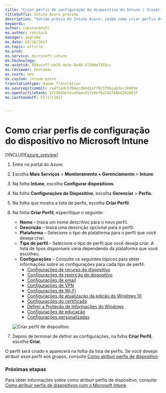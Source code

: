 ```yaml
---
title: "Criar perfis de configuração do dispositivo do Intune | Visualização do Intune Azure"
titleSuffix: Intune Azure preview
description: "Versão prévia do Intune Azure: saiba como criar perfis de configuração de dispositivo do Intune."
keywords: 
author: robstackmsft
ms.author: robstack
manager: angrobe
ms.date: 03/16/2017
ms.topic: article
ms.prod: 
ms.service: microsoft-intune
ms.technology: 
ms.assetid: d98aceff-eb35-4e3e-8e40-5f300e7335cc
ms.reviewer: heenamac
ms.suite: ems
ms.custom: intune-azure
translationtype: Human Translation
ms.sourcegitcommit: ca4f1adc5704ecd66d2af7823f95ca63ec20469e
ms.openlocfilehash: 17c5649e7ece5becd17e8ef9a74d748b6202693f
ms.lasthandoff: 03/17/2017


---
```


# <a name="how-to-create-device-configuration-profiles-in-microsoft-intune"></a>Como criar perfis de configuração do dispositivo no Microsoft Intune

[!INCLUDE[azure_preview](../includes/azure_preview.md)]


1. Entre no portal do Azure.
2. Escolha **Mais Serviços** > **Monitoramento + Gerenciamento** > **Intune**.
3. Na folha **Intune**, escolha **Configurar dispositivos**.
2. Na folha **Configurações do Dispositivo**, escolha **Gerenciar** > **Perfis**.
2. Na folha que mostra a lista de perfis, escolha **Criar Perfil**.
3. Na folha **Criar Perfil**, especifique o seguinte:
    - **Nome** – Insira um nome descritivo para o novo perfil.
    - **Descrição** – Insira uma descrição opcional para o perfil.
    - **Plataforma** – Selecione o tipo de plataforma para o perfil que você deseja criar.
    - **Tipo de perfil** – Selecione o tipo de perfil que você deseja criar. A lista de tipos disponíveis varia dependendo da plataforma que você escolheu.
    - **Configurações** – Consulte os seguintes tópicos para obter informações sobre as configurações para cada tipo de perfil:
        -  [Configurações de recurso do dispositivo](/intune-azure/configure-devices/how-to-configure-device-features)
        -  [Configurações de restrição de dispositivo](/intune-azure/configure-devices/how-to-configure-device-restrictions)
        -  [Configurações de email](/intune-azure/configure-devices/how-to-configure-email-settings)
        -  [Configurações de VPN](/intune-azure/configure-devices/how-to-configure-vpn-settings)
        -  [Configurações de Wi-Fi](/intune-azure/configure-devices/how-to-configure-wi-fi-settings)
        -  [Configurações de atualização da edição do Windows 10](/intune-azure/configure-devices/how-to-configure-windows-10-edition-upgrade)
        -  [Configurações do certificado](/intune-azure/configure-devices/how-to-configure-certificates)
        -  [Definir a Proteção de Informações do Windows](/intune-azure/configure-devices/how-to-configure-windows-information-protection)
        -  [Configurações de educação](/intune-azure/configure-devices/how-to-configure-education-settings)
        -  [Configurações personalizadas](/intune-azure/configure-devices/how-to-configure-custom-settings)

    ![Criar perfil de dispositivo](./media/create-device-profile.png)
4. Depois de terminar de definir as configurações, na folha **Criar Perfil**, escolha **Criar**.

O perfil será criado e aparecerá na folha da lista de perfis.
Se você desejar atribuir esse perfil aos grupos, consulte [Como atribuir perfis de dispositivo](how-to-assign-device-profiles.md).


### <a name="next-steps"></a>Próximas etapas
Para obter informações sobre como atribuir perfis de dispositivo, consulte [Como atribuir perfis de dispositivos com o Microsoft Intune](/intune-azure/configure-devices/how-to-assign-device-profiles).

